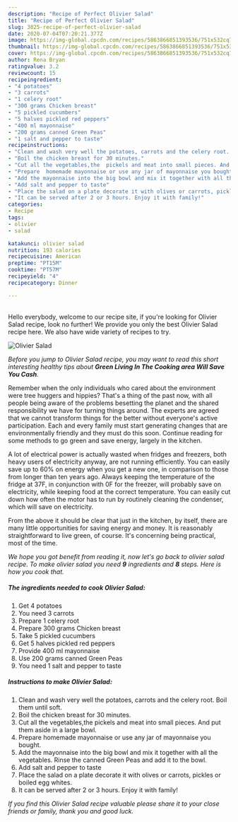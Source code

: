 ```yaml
---
description: "Recipe of Perfect Olivier Salad"
title: "Recipe of Perfect Olivier Salad"
slug: 3025-recipe-of-perfect-olivier-salad
date: 2020-07-04T07:20:21.377Z
image: https://img-global.cpcdn.com/recipes/5863866851393536/751x532cq70/olivier-salad-recipe-main-photo.jpg
thumbnail: https://img-global.cpcdn.com/recipes/5863866851393536/751x532cq70/olivier-salad-recipe-main-photo.jpg
cover: https://img-global.cpcdn.com/recipes/5863866851393536/751x532cq70/olivier-salad-recipe-main-photo.jpg
author: Rena Bryan
ratingvalue: 3.2
reviewcount: 15
recipeingredient:
- "4 potatoes"
- "3 carrots"
- "1 celery root"
- "300 grams Chicken breast"
- "5 pickled cucumbers"
- "5 halves pickled red peppers"
- "400 ml mayonnaise"
- "200 grams canned Green Peas"
- "1 salt and pepper to taste"
recipeinstructions:
- "Clean and wash very well the potatoes, carrots and the celery root. Boil them until soft."
- "Boil the chicken breast for 30 minutes."
- "Cut all the vegetables,the  pickels and meat into small pieces. And put them aside in a large bowl."
- "Prepare  homemade mayonnaise or use any jar of mayonnaise you bought."
- "Add the mayonnaise into the big bowl and mix it together with all the vegetables. Rinse the canned Green Peas and add it to the bowl."
- "Add salt and pepper to taste"
- "Place the salad on a plate decorate it with olives or carrots, pickles or boiled egg whites."
- "It can be served after 2 or 3 hours. Enjoy it with family!"
categories:
- Recipe
tags:
- olivier
- salad

katakunci: olivier salad 
nutrition: 193 calories
recipecuisine: American
preptime: "PT15M"
cooktime: "PT57M"
recipeyield: "4"
recipecategory: Dinner

---
```

<br>
Hello everybody, welcome to our recipe site, if you're looking for Olivier Salad recipe, look no further! We provide you only the best Olivier Salad recipe here. We also have wide variety of recipes to try.
<br>


![Olivier Salad](https://img-global.cpcdn.com/recipes/5863866851393536/751x532cq70/olivier-salad-recipe-main-photo.jpg)

<i>Before you jump to Olivier Salad recipe, you may want to read this short interesting healthy tips about 
<strong>Green Living In The Cooking area Will Save You Cash</strong>.</i>
</br>

Remember when the only individuals who cared about the environment were tree huggers and hippies? That's a thing of the past now, with all people being aware of the problems besetting the planet and the shared responsibility we have for turning things around. The experts are agreed that we cannot transform things for the better without everyone's active participation. Each and every family must start generating changes that are environmentally friendly and they must do this soon. Continue reading for some methods to go green and save energy, largely in the kitchen.

A lot of electrical power is actually wasted when fridges and freezers, both heavy users of electricity anyway, are not running efficiently. You can easily save up to 60% on energy when you get a new one, in comparison to those from longer than ten years ago. Always keeping the temperature of the fridge at 37F, in conjunction with 0F for the freezer, will probably save on electricity, while keeping food at the correct temperature. You can easily cut down how often the motor has to run by routinely cleaning the condenser, which will save on electricity.

From the above it should be clear that just in the kitchen, by itself, there are many little opportunities for saving energy and money. It is reasonably straightforward to live green, of course. It's concerning being practical, most of the time.


<i>We hope you got benefit from reading it, now let's go back to olivier salad recipe. To make olivier salad you need <strong>9</strong> ingredients and <strong>8</strong> steps. Here is how you cook that.
</i>

##### The ingredients needed to cook Olivier Salad:

1. Get 4 potatoes
1. You need 3 carrots
1. Prepare 1 celery root
1. Prepare 300 grams Chicken breast
1. Take 5 pickled cucumbers
1. Get 5 halves pickled red peppers
1. Provide 400 ml mayonnaise
1. Use 200 grams canned Green Peas
1. You need 1 salt and pepper to taste


##### Instructions to make Olivier Salad:

1. Clean and wash very well the potatoes, carrots and the celery root. Boil them until soft.
1. Boil the chicken breast for 30 minutes.
1. Cut all the vegetables,the  pickels and meat into small pieces. And put them aside in a large bowl.
1. Prepare  homemade mayonnaise or use any jar of mayonnaise you bought.
1. Add the mayonnaise into the big bowl and mix it together with all the vegetables. Rinse the canned Green Peas and add it to the bowl.
1. Add salt and pepper to taste
1. Place the salad on a plate decorate it with olives or carrots, pickles or boiled egg whites.
1. It can be served after 2 or 3 hours. Enjoy it with family!


<i>If you find this Olivier Salad recipe valuable please share it to your close friends or family, thank you and good luck.</i>
